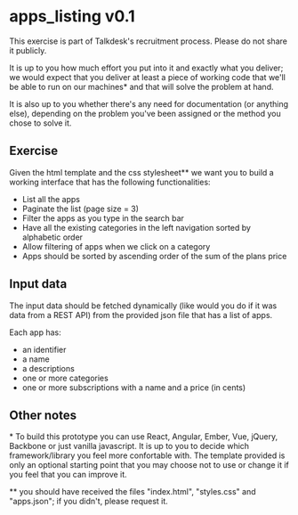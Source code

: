 # apps_listing v0.1

This exercise is part of Talkdesk's recruitment process. Please do not share it publicly.

It is up to you how much effort you put into it and exactly what you deliver; we would expect that you deliver at least a piece of working code that we'll be able to run on our machines* and that will solve the problem at hand.

It is also up to you whether there's any need for documentation (or anything else), depending on the problem you've been assigned or the method you chose to solve it.

## Exercise

Given the html template and the css stylesheet** we want you to build a working interface that has the following functionalities:

- List all the apps
- Paginate the list (page size = 3)
- Filter the apps as you type in the search bar
- Have all the existing categories in the left navigation sorted by alphabetic order
- Allow filtering of apps when we click on a category
- Apps should be sorted by ascending order of the sum of the plans price

## Input data

The input data should be fetched dynamically (like would you do if it was data from a REST API) from the provided json file that has a list of apps.

Each app has:
- an identifier
- a name
- a descriptions
- one or more categories
- one or more subscriptions with a name and a price (in cents)

## Other notes

\* To build this prototype you can use React, Angular, Ember, Vue, jQuery, Backbone or just vanilla javascript. It is up to you to decide which framework/library you feel more confortable with.
The template provided is only an optional starting point that you may choose not to use or change it if you feel that you can improve it.

** you should have received the files "index.html", "styles.css" and "apps.json"; if you didn't, please request it.
